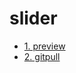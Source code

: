 # slider
* [1. preview](https://zakharovvu.github.io/slider/)
* [2. gitpull](https://github.com/zakharovvu/slider/pull/1)
